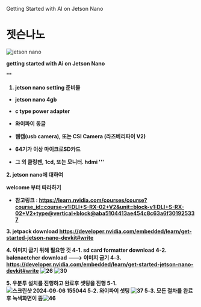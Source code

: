 Getting Started with AI on Jetson Nano
# 젯슨나노
![jetson nano](https://github.com/user-attachments/assets/e69433e4-91dc-4567-bd6b-1426c5876316)

<b> getting started with Ai on Jetson Nano

'''
1. jetson nano setting 준비물
- jetson nano 4gb 

- c type power adapter
- 와이파이 동글
- 웹캠(usb camera), 또는 CSI Camera (라즈베리파이 V2)
- 64기가 이상 마이크로SD카드 
- 그 외 쿨링팬, 1cd, 또는 모니터. hdmi
'''

<b> 2. jetson nano에 대하여

<b>  welcome 부터 따라하기 
- 참고링크 : https://learn.nvidia.com/courses/course?course_id=course-v1:DLI+S-RX-02+V2&unit=block-v1:DLI+S-RX-02+V2+type@vertical+block@aba5104413ae454c8c63a6f301925337

<b> 3. jetpack download
 https://developer.nvidia.com/embedded/learn/get-started-jetson-nano-devkit#write

<b> 4. 이미지 굽기 위해 필요한 것
   4-1. sd card formatter  download
   4-2. balenaetcher download --->  이미지 굽기
   4-3. https://developer.nvidia.com/embedded/learn/get-started-jetson-nano-devkit#write
   ![26](https://github.com/user-attachments/assets/ee789bea-e004-4e73-8c10-92bdf2a3306c)
![30](https://github.com/user-attachments/assets/ca79b3ab-2b58-4b7f-aafe-61bee93bab23)


<b> 5. 우분투 설치를 진행하고 완료후 셋팅을 진행 
   5-1. ![스크린샷 2024-09-06 155044](https://github.com/user-attachments/assets/5ef6b160-8ae2-4be7-bdbb-85a560caf2ee)
   5-2. 와이파이 셋팅 ![37](https://github.com/user-attachments/assets/05964ce6-1a6f-4f84-9cbd-5704fe5178f0)
   5-3. 모든 절차를 완료후 녹색화면이 뜸![46](https://github.com/user-attachments/assets/bece2340-179f-4737-aaf9-07ced2c41815)



<b> 


